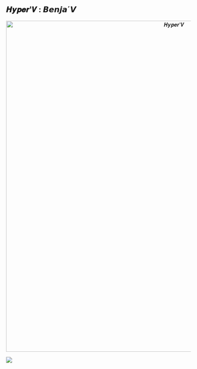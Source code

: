 ## 𝑯𝒚𝒑𝒆𝒓'𝑽 : 𝘽𝙚𝙣𝙟𝙖´𝙑

<p align="center">
<img src="https://th.bing.com/th/id/OIG2.t6SMLw75Pp9ssDkcg_m7?pid=ImgGn" alt="𝑯𝒚𝒑𝒆𝒓'𝑽" width="900"/>
</p>

<a href="https://instagram.com/boybenjx7">
<img src="https://img.shields.io/badge/Instagram-E4405F?style=for-the-badge&logo=instagram&logoColor=white">
</a>
